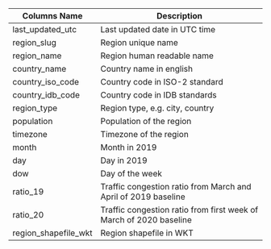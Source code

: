 | Columns Name         | Description                                                        |
|----------------------|--------------------------------------------------------------------|
| last_updated_utc     | Last updated date in UTC time                                      |
| region_slug          | Region unique name                                                 |
| region_name          | Region human readable name                                         |
| country_name         | Country name in english                                            |
| country_iso_code     | Country code in ISO-2 standard                                     |
| country_idb_code     | Country code in IDB standards                                      |
| region_type          | Region type, e.g. city, country                                    |
| population           | Population of the region                                           |
| timezone             | Timezone of the region                                             |
| month                | Month in 2019                                                      |
| day                  | Day in 2019                                                        |
| dow                  | Day of the week                                                    |
| ratio_19             | Traffic congestion ratio from March and April of 2019 baseline     |
| ratio_20             | Traffic congestion ratio from first week of March of 2020 baseline |
| region_shapefile_wkt | Region shapefile in WKT                                            |